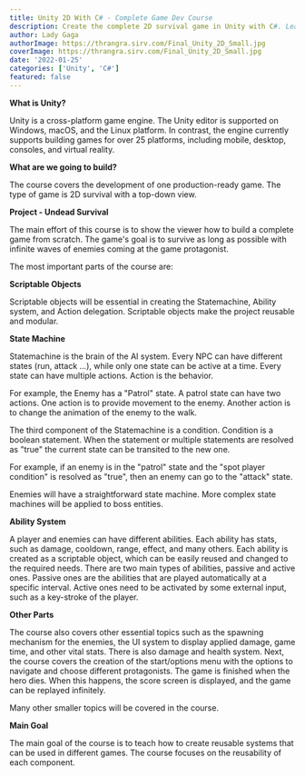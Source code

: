 ```yaml
---
title: Unity 2D With C# - Complete Game Dev Course
description: Create the complete 2D survival game in Unity with C#. Learn best practices and patterns.
author: Lady Gaga
authorImage: https://thrangra.sirv.com/Final_Unity_2D_Small.jpg
coverImage: https://thrangra.sirv.com/Final_Unity_2D_Small.jpg
date: '2022-01-25'
categories: ['Unity', 'C#']
featured: false
---
```


**What is Unity?**

Unity is a cross-platform game engine. The Unity editor is supported on Windows, macOS, and the Linux platform. In contrast, the engine currently supports building games for over 25 platforms, including mobile, desktop, consoles, and virtual reality.

**What are we going to build?**

The course covers the development of one production-ready game. The type of game is 2D survival with a top-down view.

**Project - Undead Survival**

The main effort of this course is to show the viewer how to build a complete game from scratch. The game's goal is to survive as long as possible with infinite waves of enemies coming at the game protagonist.

The most important parts of the course are:

**Scriptable Objects**

Scriptable objects will be essential in creating the Statemachine, Ability system, and Action delegation. Scriptable objects make the project reusable and modular.

**State Machine**

Statemachine is the brain of the AI system. Every NPC can have different states (run, attack ...), while only one state can be active at a time. Every state can have multiple actions. Action is the behavior.

For example, the Enemy has a "Patrol" state. A patrol state can have two actions. One action is to provide movement to the enemy. Another action is to change the animation of the enemy to the walk.

The third component of the Statemachine is a condition. Condition is a boolean statement. When the statement or multiple statements are resolved as "true" the current state can be transited to the new one.

For example, if an enemy is in the "patrol" state and the "spot player condition" is resolved as "true", then an enemy can go to the "attack" state.

Enemies will have a straightforward state machine. More complex state machines will be applied to boss entities.

**Ability System**

A player and enemies can have different abilities. Each ability has stats, such as damage, cooldown, range, effect, and many others. Each ability is created as a scriptable object, which can be easily reused and changed to the required needs. There are two main types of abilities, passive and active ones. Passive ones are the abilities that are played automatically at a specific interval. Active ones need to be activated by some external input, such as a key-stroke of the player.

**Other Parts**

The course also covers other essential topics such as the spawning mechanism for the enemies, the UI system to display applied damage, game time, and other vital stats. There is also damage and health system. Next, the course covers the creation of the start/options menu with the options to navigate and choose different protagonists. The game is finished when the hero dies. When this happens, the score screen is displayed, and the game can be replayed infinitely.

Many other smaller topics will be covered in the course.

**Main Goal**

The main goal of the course is to teach how to create reusable systems that can be used in different games. The course focuses on the reusability of each component.
